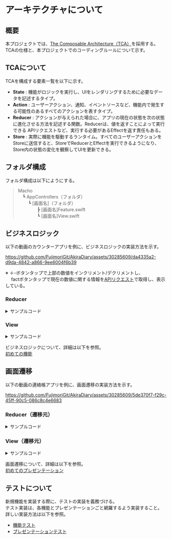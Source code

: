 # アーキテクチャについて

## 概要
本プロジェクトでは、[The Composable Architecture（TCA）](https://github.com/pointfreeco/swift-composable-architecture)を採用する。<br>
TCAの仕様と、本プロジェクトでのコーディングルールについて示す。

## TCAについて
TCAを構成する要素一覧を以下に示す。<br>

- **State** : 機能がロジックを実行し、UIをレンダリングするために必要なデータを記述するタイプ。
- **Action** : ユーザーアクション、通知、イベントソースなど、機能内で発生する可能性のあるすべてのアクションを表すタイプ。
- **Reducer** : アクションが与えられた場合に、アプリの現在の状態を次の状態に進化させる方法を記述する関数。Reducerは、値を返すことによって実行できる APIリクエストなど、実行する必要があるEffectを返す責任もある。
- **Store** : 実際に機能を駆動するランタイム。すべてのユーザーアクションをStoreに送信すると、StoreでReducerとEffectを実行できるようになり、Store内の状態の変化を観察してUIを更新できる。

## フォルダ構成
フォルダ構成は以下にようにする。
<br>

> Macho<br>
&emsp;┗ AppControllers（フォルダ）<br>
&emsp;&emsp; ┗ [画面名]（フォルダ）<br>
&emsp;&emsp;&emsp;&emsp; ┣ [画面名]Feature.swift<br>
&emsp;&emsp;&emsp;&emsp; ┗ [画面名]View.swift

## ビジネスロジック

以下の動画のカウンターアプリを例に、ビジネスロジックの実装方法を示す。

https://github.com/FujimoriGit/AkiraDiary/assets/30285609/da4335a2-d9da-4842-a866-9ee6004f6b39

※ ＋-ボタンタップで上部の数値をインクリメント/デクリメントし、<br>
&emsp; factボタンタップで現在の数値に関する情報を[APIリクエスト](http://www.numbersapi.com)で取得し、表示している。

### Reducer

<details><summary>サンプルコード</summary>


```swift
import ComposableArchitecture
import Foundation

struct CounterFeature: Reducer {
    
    // MARK: - State

    // 画面の状態を表す. ViewModel的な役割.
    struct State: Equatable {
        
        var count = 0
        var fact: String?
        var isLoading = false
    }
    
    // MARK: - Action
    
    // 画面で発生する可能性のあるすべてのアクションを表す.
    // 各アクションは、イベント名を記載すること.
    enum Action: Equatable {
        
        /// インクリメントボタンタップ時
        case incrementButtonTapped
        /// デクリメントボタンタップ時
        case decrementButtonTapped
        /// factボタン押下時
        case factButtonTapped
        /// factレスポンス返却時
        case factResponse(String)
    }
    
    // MARK: - body
    
    /// Reducerのロジック部分. bodyで記載すること.
    var body: some ReducerOf<Self> {
        
        Reduce { state, action in
            
            switch action {
                
            case .incrementButtonTapped:
                // [同期処理] 受信したActionによってStateの更新を行う.
                state.count += 1
                state.fact = nil
                return .none
                
            case .decrementButtonTapped:
                // [同期処理] 受信したActionによってStateの更新を行う.
                state.count -= 1
                state.fact = nil
                return .none
                
            case .factButtonTapped:
                state.fact = nil
                state.isLoading = true
                // APIリクエスト等非同期処理を行う際には.runを使用する.
                return .run { [count = state.count] send in
                    
                    let (data, _) = try await URLSession.shared
                        .data(from: URL(string: "http://numbersapi.com/\(count)")!)
                    let fact = String(decoding: data, as: UTF8.self)
                    
                    // [非同期処理] ↓ここでstate更新は禁止されており、ビルドエラーとなる.
                    // 　　　　　　　state.fact = fact
                    // 　　　　　　　そのため、非同期処理終了のActionをSendする.
                    await send(.factResponse(fact))
                }
                
            case .factResponse(let fact):
                // [非同期処理] ↓ここで初めてstateの更新が可能となる.
                state.fact = fact
                state.isLoading = false
                return .none
            }
        }
    }
}

```
</details>

### View

<details><summary>サンプルコード</summary>

```swift
import ComposableArchitecture
import SwiftUI

struct CounterView: View {
    
    // MARK: - Store
    
    let store: StoreOf<CounterFeature>
    
    // MARK: - body
    
    var body: some View {
        // Stateを監視するため、WithViewStoreでラップする.
        WithViewStore(store, observe: { $0 }) { viewStore in
            VStack {
                Text("\(viewStore.count)")
                    .font(.largeTitle)
                    .padding()
                    .background(Color.black.opacity(0.1))
                    .cornerRadius(10)
                HStack {
                    Button("-") {
                        // アクションをsend
                        viewStore.send(.decrementButtonTapped)
                    }
                    .font(.largeTitle)
                    .padding()
                    .background(Color.black.opacity(0.1))
                    .cornerRadius(10)
                    
                    Button("+") {
                        // アクションをsend
                        viewStore.send(.incrementButtonTapped)
                    }
                    .font(.largeTitle)
                    .padding()
                    .background(Color.black.opacity(0.1))
                    .cornerRadius(10)
                    
                    Button("Fact") {
                        // アクションをsend
                        viewStore.send(.factButtonTapped)
                    }
                    .font(.largeTitle)
                    .padding()
                    .background(Color.black.opacity(0.1))
                    .cornerRadius(10)
                    
                    if viewStore.isLoading {
                        
                      ProgressView()
                    }
                    else if let fact = viewStore.fact {
                        
                      Text(fact)
                        .font(.largeTitle)
                        .multilineTextAlignment(.center)
                        .padding()
                    }
                }
            }
        }
    }
}
```
</details>

ビジネスロジックについて、詳細は以下を参照。<br>
[初めての機能](https://pointfreeco.github.io/swift-composable-architecture/main/tutorials/composablearchitecture/01-01-yourfirstfeature)

## 画面遷移
以下の動画の連絡帳アプリを例に、画面遷移の実装方法を示す。

https://github.com/FujimoriGit/AkiraDiary/assets/30285609/5de370f7-f29c-45ff-90c5-086c8c4e6683

### Reducer（遷移元）

<details><summary>サンプルコード</summary>

```swift
import ComposableArchitecture
import Foundation

struct Contact: Equatable, Identifiable {
    
    let id: UUID
    var name: String
}

struct ContactsFeature: Reducer {
    
    // MARK - State

    struct State: Equatable {
        
        var contacts: IdentifiedArrayOf<Contact> = []
        // modal(present)にて遷移を行う際に使用するプロパティラッパー @PresentationState
        // presentのため、双方向バインディングを行える仕組みになっている.
        // nilは子ビューが表示されないことを表し、nil以外の場合は表示されることを表します.
        @PresentationState var destination: Destination.State?
        var path = StackState<ContactDetailFeature.State>()
    }
    
    // MARK - Action

    enum Action: Equatable {
        
        case addButtonTapped
        case deleteButtonTapped(id: Contact.ID)
        case destination(PresentationAction<Destination.Action>)
        case path(StackAction<ContactDetailFeature.State, ContactDetailFeature.Action>)
        
        enum Alert: Equatable {
            
            case confirmDeletion(id: Contact.ID)
        }
    }
    
    @Dependency(\.uuid) var uuid
    
    var body: some ReducerOf<Self> {
        
        Reduce { state, action in
            
            switch action {
                
            case .addButtonTapped:
                // 遷移時の子ビューにcontactを注入
                state.destination = .addContact(
                    AddContactFeature.State(
                        contact: Contact(id: self.uuid(), name: "")
                    )
                )
                return .none
                
            case let .destination(.presented(.addContact(.delegate(.saveContact(contact))))):
                state.contacts.append(contact)
                return .none
                
            case let .destination(.presented(.alert(.confirmDeletion(id: id)))):
                state.contacts.remove(id: id)
                return .none
                
            case let .deleteButtonTapped(id: id):
                // alert表示要求
                state.destination = .alert(.deleteConfirmation(id: id))
                return .none
                
            case let .path(.element(id: id, action: .delegate(.confirmDeletion))):
                guard let detailState = state.path[id: id]
                else { return .none }
                state.contacts.remove(id: detailState.contact.id)
                return .none
            }
        }
        // Modal遷移を実装する場合、ifLet関数を使用し、Destinationから遷移を要求する
        .ifLet(\.$destination, action: /Action.destination) {
            
            Destination()
        }
        // Push遷移を実装する場合forEach関数を使用し、直接遷移を実施する
        .forEach(\.path, action: /Action.path) {
            
            // 遷移先画面のReducerを生成する
            ContactDetailFeature()
        }
    }
}

// Destinationの実装は、extensionブロックで行ってください.
extension ContactsFeature {
    
    // Reducer（ContactsFeature）内にネストされたDestinationという名前の新しいReducerを定義します.
    // このReducerは、プレゼンテーションロジックを保持します.
    struct Destination: Reducer {
        
        // MARK - State

        enum State: Equatable {
            
            case addContact(AddContactFeature.State)
            case alert(AlertState<ContactsFeature.Action.Alert>)
        }
        
        // MARK - Action

        enum Action: Equatable {
            
            case addContact(AddContactFeature.Action)
            case alert(ContactsFeature.Action.Alert)
        }

        // MARK - body

        var body: some ReducerOf<Self> {
            
            // 遷移する子ビューをScopeを使用して定義する.
            // https://pointfreeco.github.io/swift-composable-architecture/main/documentation/composablearchitecture/scope/
            // state: 親ステート内の子ステートを識別する書き込み可能なキーパス
            // action: 親アクション内の子アクションを識別するケースパス
            Scope(state: /State.addContact, action: /Action.addContact) {
                
                // 子ビューで実行するReducer 
                AddContactFeature()
            }
        }
    }
}
```
</details>

### View（遷移元）

<details><summary>サンプルコード</summary>

```swift
struct ContactsView: View {
    
    let store: StoreOf<ContactsFeature>
    
    var body: some View {
        // Push遷移の場合、NavigationStackStoreでラップ.
        NavigationStackStore(store.scope(state: \.path, action: { .path($0) })) {
            WithViewStore(store, observe: \.contacts) { viewStore in
                List {
                    ForEach(viewStore.state) { contact in
                        NavigationLink(state: ContactDetailFeature.State(contact: contact)) {
                            HStack {
                                Text(contact.name)
                                Spacer()
                                Button {
                                    viewStore.send(.deleteButtonTapped(id: contact.id))
                                } label: {
                                    Image(systemName: "trash")
                                        .foregroundColor(.red)
                                }
                            }
                        }
                        .buttonStyle(.borderless)
                    }
                }
                .navigationTitle("Contacts")
                .toolbar {
                    ToolbarItem {
                        Button {
                            viewStore.send(.addButtonTapped)
                        } label: {
                            Image(systemName: "plus")
                        }
                    }
                }
            }
        } destination: { store in
            
            ContactDetailView(store: store)
        }
        // Modal遷移の場合、sheetのmodifierを使用.
        .sheet(
            store: store.scope(state: \.$destination, action: { .destination($0) }),
            state: /ContactsFeature.Destination.State.addContact,
            action: ContactsFeature.Destination.Action.addContact
        ) { addContactStore in
            
            NavigationStack {
                // 遷移先Viewのインスタンス生成.
                AddContactView(store: addContactStore)
            }
        }
        // Alert表示の場合、alertのmodifierを使用.
        .alert(
            store: store.scope(state: \.$destination, action: { .destination($0) }),
            state: /ContactsFeature.Destination.State.alert,
            action: ContactsFeature.Destination.Action.alert
        )
    }
}
```
</details>

画面遷移について、詳細は以下を参照。<br>
[初めてのプレゼンテーション](https://pointfreeco.github.io/swift-composable-architecture/main/tutorials/composablearchitecture/02-01-yourfirstpresentation)

## テストについて
新規機能を実装する際に、テストの実装を義務づける。<br>
テスト実装は、各機能とプレゼンテーションごと網羅するよう実装すること。<br>
詳しい実装方法は以下を参照。<br>

- [機能テスト](https://pointfreeco.github.io/swift-composable-architecture/main/tutorials/composablearchitecture/01-03-testingyourfeature)
- [プレゼンテーションテスト](https://pointfreeco.github.io/swift-composable-architecture/main/tutorials/composablearchitecture/02-03-testingpresentation/)
